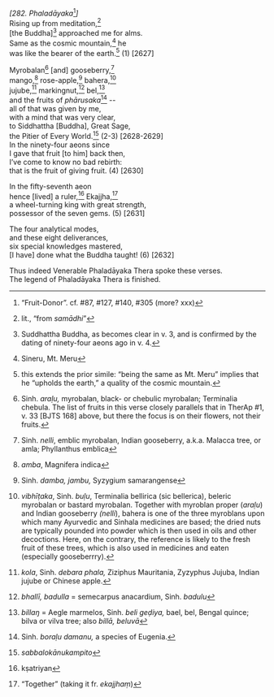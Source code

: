 *\[282. Phaladāyaka*[^1]*\]*  
Rising up from meditation,[^2]  
\[the Buddha\][^3] approached me for alms.  
Same as the cosmic mountain,[^4] he  
was like the bearer of the earth.[^5] (1) \[2627\]

Myrobalan[^6] \[and\] gooseberry,[^7]  
mango,[^8] rose-apple,[^9] bahera,[^10]  
jujube,[^11] markingnut,[^12] bel,[^13]  
and the fruits of *phārusaka*[^14] *--*  
all of that was given by me,  
with a mind that was very clear,  
to Siddhattha \[Buddha\], Great Sage,  
the Pitier of Every World.[^15] (2-3) \[2628-2629\]  
In the ninety-four aeons since  
I gave that fruit \[to him\] back then,  
I’ve come to know no bad rebirth:  
that is the fruit of giving fruit. (4) \[2630\]

In the fifty-seventh aeon  
hence \[lived\] a ruler,[^16] Ekajjha,[^17]  
a wheel-turning king with great strength,  
possessor of the seven gems. (5) \[2631\]

The four analytical modes,  
and these eight deliverances,  
six special knowledges mastered,  
\[I have\] done what the Buddha taught! (6) \[2632\]

Thus indeed Venerable Phaladāyaka Thera spoke these verses.  
The legend of Phaladāyaka Thera is finished.

[^1]: “Fruit-Donor”. cf. \#87, \#127, \#140, \#305 (more? xxx)

[^2]: lit., “from *samādhi*”

[^3]: Suddhattha Buddha, as becomes clear in v. 3, and is confirmed by
    the dating of ninety-four aeons ago in v. 4.

[^4]: Sineru, Mt. Meru

[^5]: this extends the prior simile: “being the same as Mt. Meru”
    implies that he “upholds the earth,” a quality of the cosmic
    mountain.

[^6]: Sinh. *araḷu,* myrobalan, black- or chebulic myrobalan; Terminalia
    chebula. The list of fruits in this verse closely parallels that in
    TherAp \#1, v. 33 \[BJTS 168\] above, but there the focus is on
    their flowers, not their fruits.

[^7]: Sinh. *nelli*, emblic myrobalan, Indian gooseberry, a.k.a. Malacca
    tree, or amla; Phyllanthus emblica

[^8]: *amba*, Magnifera indica

[^9]: Sinh. *damba, jambu,* Syzygium samarangense

[^10]: *vibhīṭaka*, Sinh. *buḷu*, Terminalia bellirica (sic bellerica),
    beleric myrobalan or bastard myrobalan. Together with myroblan
    proper (*araḷu*) and Indian gooseberry *(nelli*), bahera is one of
    the three myroblans upon which many Ayurvedic and Sinhala medicines
    are based; the dried nuts are typically pounded into powder which is
    then used in oils and other decoctions. Here, on the contrary, the
    reference is likely to the fresh fruit of these trees, which is also
    used in medicines and eaten (especially gooseberrry).

[^11]: *kola*, Sinh. *debara phala,* Ziziphus Mauritania, Zyzyphus
    Jujuba, Indian jujube or Chinese apple.

[^12]: *bhallī, badulla* = semecarpus anacardium, Sinh. *badulu*

[^13]: *billaŋ* = Aegle marmelos, Sinh. *beli geḍiya,* bael, bel, Bengal
    quince; bilva or vilva tree; also *billā, beluvā*

[^14]: Sinh. *boraḷu damanu,* a species of Eugenia.

[^15]: *sabbalokānukampito*

[^16]: kṣatriyan

[^17]: “Together” (taking it fr. *ekajjhaṃ*)

